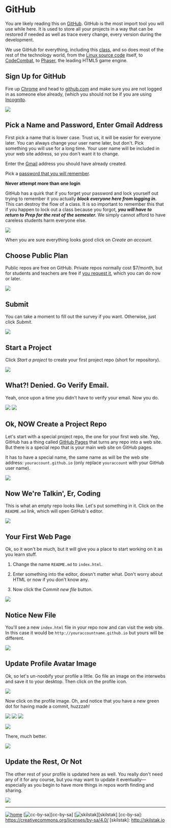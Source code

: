 # GitHub

You are likely reading this on [GitHub](http://github.com). GitHub
is the most import tool you will use while here. It is used to store
all your projects in a way that can be restored if needed as well
as trace every change, every version during the development.

We use GitHub for everything, including this
[class](http://classroom.github.com), and so does most of the rest
of the technology world, from the [Linux source
code](https://github.com/torvalds/linux) itself, to
[CodeCombat](https://github.com/codecombat/codecombat), to
[Phaser](https://github.com/photonstorm/phaser), the leading HTML5
game engine.

## Sign Up for GitHub

Fire up [Chrome](chrome.md) and head to [github.com](http://github.com)
and make sure you are not logged in as someone else already, (which
you should not be if you are using [Incognito](chrome.md).

![](assets/github1.png)

## Pick a Name and Password, Enter Gmail Address

First pick a name that is lower case. Trust us, it will be easier
for everyone later. You can always change your user name later, but
don't.  Pick something you will use for a long time. Your user name
will be included in your web site address, so you don't want it to
change.

Enter the [Gmail](gmail.md) address you should have already created.

Pick a [password that you will remember](passwd.md). 

**Never attempt more than one login**

GitHub has a quirk that if you forget your password and lock yourself
out trying to remember it you actually ***block everyone here from
logging in.*** This can destroy the flow of a class. It is so
important to remember this that if you happen to lock out a class
because you forgot, ***you will have to return to Prep for the rest of
the semester.*** We simply cannot afford to have careless students
harm everyone else.

![](assets/github2.png)

When you are sure everything looks good click on *Create an account.*

## Choose Public Plan

Public repos are free on GitHub. Private repos normally cost $7/month,
but for students and teachers are free if [you request it][request],
which you can do now or later.

[request]: https://education.github.com/discount_requests/new

![](assets/github3.png)

## Submit

You can take a moment to fill out the survey if you want. Otherwise,
just click *Submit*.

![](assets/github4.png)

## Start a Project

Click *Start a project* to create your first project repo (short for
repository).

![](assets/github5.png)

## What?! Denied. Go Verify Email.

Yeah, once upon a time you didn't have to verify your email. Now
you do.

![](assets/github6.png)
![](assets/github7.png)

## Ok, NOW Create a Project Repo

Let's start with a special project repo, the one for your first web
site. Yep, GitHub has a thing called [GitHub
Pages](http://pages.github.com) that turns any repo into a web site.
But there is a special repo that is your main web site on GitHub
pages. 

It has to have a special name, the same name as will be the web site
address: `youraccount.github.io` (only replace `youraccount` with your
GitHub user name).

![](assets/github8.png)

## Now We're Talkin', Er, Coding

This is what an empty repo looks like. Let's put something in it.
Click on the `README.md` link, which will open GitHub's editor.

![](assets/github9.png)

## Your First Web Page

Ok, so it won't be much, but it will give you a place to start working
on it as you learn stuff. 

1. Change the name `README.md` to `index.html`.

1. Enter something into the editor, doesn't matter what. Don't worry
   about HTML or now if you don't know any.

1. Now click the *Commit new file* button.

![](assets/github10.png)

## Notice New File

You'll see a new `index.html` file in your repo now and can visit the
web site. In this case it would be `http://youraccountname.github.io`
but yours will be different.

![](assets/github11.png)

## Update Profile Avatar Image

Ok, so let's un-noobify your profile a little. Go file an image on the
interwebs and save it to your desktop. Then click on the profile icon.

![](assets/github12.png)

Now click on the profile image. Oh, and notice that you have a new
green dot for having made a commit, huzzzah!

![](assets/github13.png)
![](assets/github14.png)
![](assets/github15.png)

![](assets/github16.png)

There, much better.

![](assets/github18.png)

## Update the Rest, Or Not

The other rest of your profile is updated here as well. You really
don't need any of it for any course, but you may want to update it
eventually—especially as you begin to have more things in repos worth
finding and sharing.

![](assets/github17.png)

 
---
[![home](/assets/home-bw.png)](/README.md)
[![cc-by-sa](/assets/cc-by-sa.png)][cc-by-sa]
[![skilstak](/assets/skilstak-logo-bw.png)][skilstak]
[cc-by-sa]: https://creativecommons.org/licenses/by-sa/4.0/
[skilstak]: http://skilstak.io

